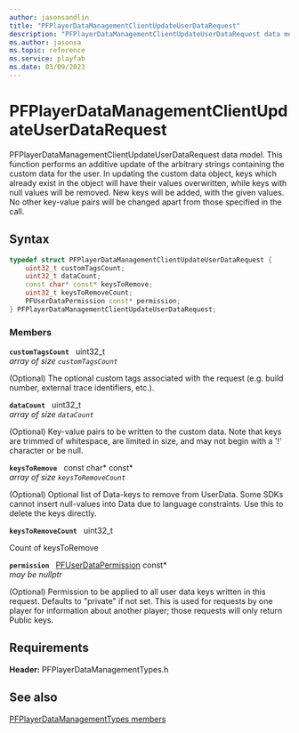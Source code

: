 ```yaml
---
author: jasonsandlin
title: "PFPlayerDataManagementClientUpdateUserDataRequest"
description: "PFPlayerDataManagementClientUpdateUserDataRequest data model. This function performs an additive update of the arbitrary strings containing the custom data for the user. In updating the custom data object, keys which already exist in the object will have their values overwritten, while keys with null values will be removed. New keys will be added, with the given values. No other key-value pairs will be changed apart from those specified in the call."
ms.author: jasonsa
ms.topic: reference
ms.service: playfab
ms.date: 03/09/2023
---
```


# PFPlayerDataManagementClientUpdateUserDataRequest  

PFPlayerDataManagementClientUpdateUserDataRequest data model. This function performs an additive update of the arbitrary strings containing the custom data for the user. In updating the custom data object, keys which already exist in the object will have their values overwritten, while keys with null values will be removed. New keys will be added, with the given values. No other key-value pairs will be changed apart from those specified in the call.  

## Syntax  
  
```cpp
typedef struct PFPlayerDataManagementClientUpdateUserDataRequest {  
    uint32_t customTagsCount;  
    uint32_t dataCount;  
    const char* const* keysToRemove;  
    uint32_t keysToRemoveCount;  
    PFUserDataPermission const* permission;  
} PFPlayerDataManagementClientUpdateUserDataRequest;  
```
  
### Members  
  
**`customTagsCount`** &nbsp; uint32_t  
*array of size `customTagsCount`*  
  
(Optional) The optional custom tags associated with the request (e.g. build number, external trace identifiers, etc.).
  
**`dataCount`** &nbsp; uint32_t  
*array of size `dataCount`*  
  
(Optional) Key-value pairs to be written to the custom data. Note that keys are trimmed of whitespace, are limited in size, and may not begin with a '!' character or be null.
  
**`keysToRemove`** &nbsp; const char* const*  
*array of size `keysToRemoveCount`*  
  
(Optional) Optional list of Data-keys to remove from UserData. Some SDKs cannot insert null-values into Data due to language constraints. Use this to delete the keys directly.
  
**`keysToRemoveCount`** &nbsp; uint32_t  
  
Count of keysToRemove
  
**`permission`** &nbsp; [PFUserDataPermission](../../pftypes/enums/pfuserdatapermission.md) const*  
*may be nullptr*  
  
(Optional) Permission to be applied to all user data keys written in this request. Defaults to "private" if not set. This is used for requests by one player for information about another player; those requests will only return Public keys.
  
  
## Requirements  
  
**Header:** PFPlayerDataManagementTypes.h
  
## See also  
[PFPlayerDataManagementTypes members](../pfplayerdatamanagementtypes_members.md)  

  
  
